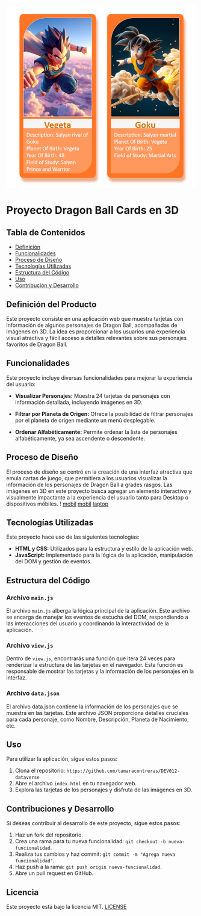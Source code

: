 ![Inicioapp](images/Screenshot_2.png)

# Proyecto Dragon Ball Cards en 3D

## Tabla de Contenidos
- [Definición](#definición-del-Producto)
- [Funcionalidades](#funcionalidades)
- [Proceso de Diseño](#proceso-de-diseño)
- [Tecnologías Utilizadas](#tecnologías-utilizadas)
- [Estructura del Código](#estructura-del-código)
- [Uso](#uso)
- [Contribución y Desarrollo](#contribuci-y-desarrollo)

## Definición del Producto

Este proyecto consiste en una aplicación web que muestra tarjetas con información de algunos personajes de Dragon Ball, acompañadas de imágenes en 3D. La idea es proporcionar a los usuarios una experiencia visual atractiva y fácil acceso a detalles relevantes sobre sus personajes favoritos de Dragon Ball.


## Funcionalidades

Este proyecto incluye diversas funcionalidades para mejorar la experiencia del usuario:

- **Visualizar Personajes:** Muestra 24 tarjetas de personajes con información detallada, incluyendo imágenes en 3D.

- **Filtrar por Planeta de Origen:** Ofrece la posibilidad de filtrar personajes por el planeta de origen mediante un menú desplegable.

- **Ordenar Alfabéticamente:** Permite ordenar la lista de personajes alfabéticamente, ya sea ascendente o descendente.

## Proceso de Diseño

El proceso de diseño se centró en la creación de una interfaz atractiva que emula cartas de juego, que  permitiera a los usuarios visualizar la información de los personajes de Dragon Ball a grades rasgos. Las imágenes en 3D en este proyecto busca agregar un elemento interactivo y visualmente impactante a la experiencia del usuario tanto para Desktop o dispositivos móbiles.
!
[mobil](images/mobil.png)
[mobil](images/mobil2.png)
[laptop](images/laptop.png)


## Tecnologías Utilizadas

Este proyecto hace uso de las siguientes tecnologías:

- **HTML y CSS:** Utilizados para la estructura y estilo de la aplicación web.
- **JavaScript:** Implementado para la lógica de la aplicación, manipulación del DOM y gestión de eventos.

## Estructura del Código

### Archivo `main.js`

El archivo `main.js` alberga la lógica principal de la aplicación. Este archivo se encarga de manejar los eventos de escucha del DOM, respondiendo a las interacciones del usuario y coordinando la interactividad de la aplicación.

### Archivo `view.js`
Dentro de `view.js`, encontrarás una función que itera 24 veces para renderizar la estructura de las tarjetas en el navegador. Esta función es responsable de mostrar las tarjetas y la información de los personajes en la interfaz.

### Archivo `data.json`
El archivo data.json contiene la información de los personajes que se muestra en las tarjetas. Este archivo JSON proporciona detalles cruciales para cada personaje, como Nombre, Descripción, Planeta de Nacimiento, etc.

## Uso 

Para utilizar la aplicación, sigue estos pasos:

1. Clona el repositorio: `https://github.com/tamaracontreras/DEV012-dataverse`
2. Abre el archivo `index.html` en tu navegador web.
3. Explora las tarjetas de los personajes y disfruta de las imágenes en 3D.

## Contribuciones y Desarrollo

Si deseas contribuir al desarrollo de este proyecto, sigue estos pasos:

1. Haz un fork del repositorio.
2. Crea una rama para tu nueva funcionalidad: `git checkout -b nueva-funcionalidad`.
3. Realiza tus cambios y haz commit: `git commit -m "Agrega nueva funcionalidad"`.
4. Haz push a la rama: `git push origin nueva-funcionalidad`.
5. Abre un pull request en GitHub.

## Licencia
Este proyecto está bajo la licencia MIT.  [LICENSE](LICENSE) 

